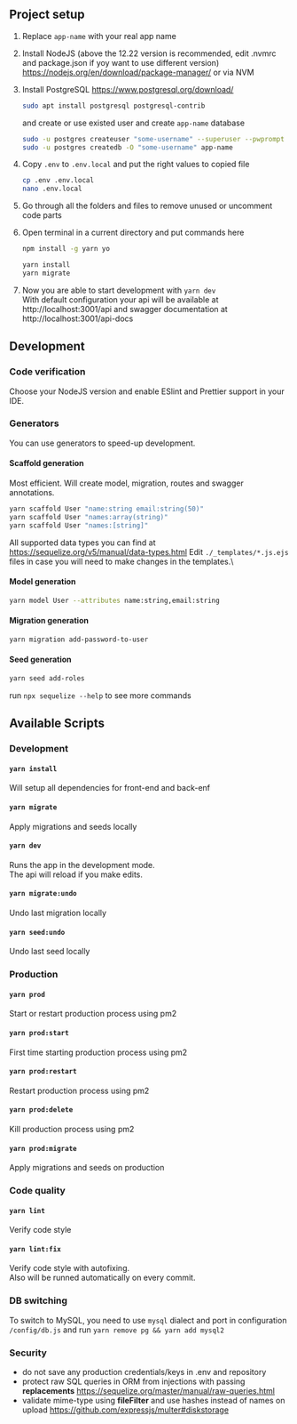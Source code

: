 
## Project setup

1. Replace `app-name` with your real app name

1. Install NodeJS (above the 12.22 version is recommended, edit .nvmrc and package.json if yoy want to use different version)
https://nodejs.org/en/download/package-manager/
or via NVM

1. Install PostgreSQL https://www.postgresql.org/download/
    ```bash
    sudo apt install postgresql postgresql-contrib
    ```
    and create or use existed user and create `app-name` database
    ```bash
    sudo -u postgres createuser "some-username" --superuser --pwprompt
    sudo -u postgres createdb -O "some-username" app-name
    ```

1. Copy `.env` to `.env.local` and put the right values to copied file
    ```bash
    cp .env .env.local
    nano .env.local
    ```
1. Go through all the folders and files to remove unused or uncomment code parts

1. Open terminal in a current directory and put commands here
    ```bash
    npm install -g yarn yo
    
    yarn install
    yarn migrate
    ```

1. Now you are able to start development with `yarn dev`\
With default configuration your api will be available at http://localhost:3001/api and swagger documentation at http://localhost:3001/api-docs


## Development

### Code verification
Choose your NodeJS version and enable ESlint and Prettier support in your IDE.

### Generators
You can use generators to speed-up development.

#### Scaffold generation
Most efficient. Will create model, migration, routes and swagger annotations.
```bash
yarn scaffold User "name:string email:string(50)"
yarn scaffold User "names:array(string)"
yarn scaffold User "names:[string]"
```
All supported data types you can find at https://sequelize.org/v5/manual/data-types.html
Edit `./_templates/*.js.ejs` files in case you will need to make changes in the templates.\

#### Model generation
```bash
yarn model User --attributes name:string,email:string
```

#### Migration generation
```bash
yarn migration add-password-to-user
```

#### Seed generation
```bash
yarn seed add-roles
```

run `npx sequelize --help` to see more commands


## Available Scripts

### Development

#### `yarn install`
Will setup all dependencies for front-end and back-enf

#### `yarn migrate`
Apply migrations and seeds locally

#### `yarn dev`
Runs the app in the development mode.\
The api will reload if you make edits.

#### `yarn migrate:undo`
Undo last migration locally

#### `yarn seed:undo`
Undo last seed locally


### Production

#### `yarn prod`
Start or restart production process using pm2

#### `yarn prod:start`
First time starting production process using pm2

#### `yarn prod:restart`
Restart production process using pm2

#### `yarn prod:delete`
Kill production process using pm2 

#### `yarn prod:migrate`
Apply migrations and seeds on production


### Code quality

#### `yarn lint`
Verify code style
    
#### `yarn lint:fix`
Verify code style with autofixing.\
Also will be runned automatically on every commit.


### DB switching
To switch to MySQL, you need to use `mysql` dialect and port in configuration `/config/db.js` and run `yarn remove pg && yarn add mysql2`


### Security
- do not save any production credentials/keys in .env and repository
- protect raw SQL queries in ORM from injections with passing **replacements** https://sequelize.org/master/manual/raw-queries.html
- validate mime-type using **fileFilter** and use hashes instead of names on upload https://github.com/expressjs/multer#diskstorage
